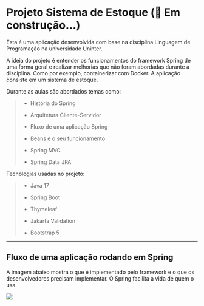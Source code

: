 # Projeto Sistema de Estoque (:construction: Em construção...)

Esta é uma aplicação desenvolvida com base na disciplina Linguagem de Programação na universidade Uninter.

A ideia do projeto é entender os funcionamentos do framework Spring de uma forma geral e realizar melhorias que não foram abordadas durante a disciplina. Como por exemplo, containerizar com Docker. A aplicação consiste em um sistema de estoque.

Durante as aulas são abordados temas como: 

> - História do Spring
> 
> - Arquitetura Cliente-Servidor
> 
> - Fluxo de uma aplicação Spring
>
> - Beans e o seu funcionamento
>
> - Spring MVC
>
> - Spring Data JPA

Tecnologias usadas no projeto:

> - Java 17
>
> - Spring Boot
>
> - Thymeleaf
>
> - Jakarta Validation
>
> - Bootstrap 5

___

## Fluxo de uma aplicação rodando em Spring

A imagem abaixo mostra o que é implementado pelo framework e o que os desenvolvedores precisam implementar. O Spring facilita a vida de quem o usa.

![](https://www.upgrad.com/blog/wp-content/uploads/2020/08/RequestLifecycle-1024x683.png)


